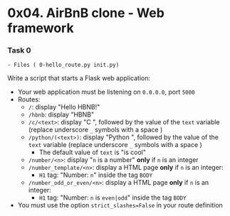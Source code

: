 # 0x04. AirBnB clone - Web framework

### Task 0
	- Files ( 0-hello_route.py init.py)
<!-- Task Body -->
  <p>Write a script that starts a Flask web application:</p>

<ul>
<li>Your web application must be listening on <code>0.0.0.0</code>, port <code>5000</code></li>
<li>Routes:

<ul>
<li><code>/</code>: display &quot;Hello HBNB!&quot;</li>
<li><code>/hbnb</code>: display &quot;HBNB&quot;</li>
<li><code>/c/&lt;text&gt;</code>: display &quot;C &quot;, followed by the value of the <code>text</code> variable (replace underscore <code>_</code> symbols with a space <code></code>)</li>
<li><code>/python/(&lt;text&gt;)</code>: display &quot;Python &quot;, followed by the value of the <code>text</code> variable (replace underscore <code>_</code> symbols with a space <code></code>)

<ul>
<li>The default value of <code>text</code> is &quot;is cool&quot;</li>
</ul></li>
<li><code>/number/&lt;n&gt;</code>: display &quot;<code>n</code> is a number&quot; <strong>only</strong> if <code>n</code> is an integer</li>
<li><code>/number_template/&lt;n&gt;</code>: display a HTML page <strong>only</strong> if <code>n</code> is an integer: 

<ul>
<li><code>H1</code> tag: &quot;Number: <code>n</code>&quot; inside the tag <code>BODY</code></li>
</ul></li>
<li><code>/number_odd_or_even/&lt;n&gt;</code>: display a HTML page <strong>only</strong> if <code>n</code> is an integer: 

<ul>
<li><code>H1</code> tag: &quot;Number: <code>n</code> is <code>even|odd</code>&quot; inside the tag <code>BODY</code></li>
</ul></li>
</ul></li>
<li>You must use the option <code>strict_slashes=False</code> in your route definition</li>
</ul>
